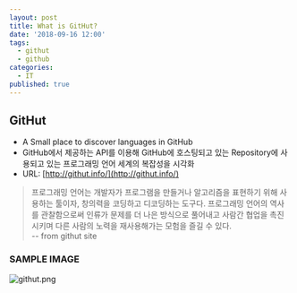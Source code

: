 ```yaml
---
layout: post
title: What is GitHut?
date: '2018-09-16 12:00'
tags:
  - githut
  - github
categories:
  - IT
published: true
---
```

## GitHut
- A Small place to discover languages in GitHub
- GitHub에서 제공하는 API를 이용해 GitHub에 호스팅되고 있는 Repository에 사용되고 있는 프로그래밍 언어 세계의 복잡성을 시각화
- URL: [http://githut.info/](http://githut.info/)


> 프로그래밍 언어는 개발자가 프로그램을 만들거나 알고리즘을 표현하기 위해 사용하는 툴이자, 창의력을 코딩하고 디코딩하는 도구다. 프로그래밍 언어의 역사를 관찰함으로써 인류가 문제를 더 나은 방식으로 풀어내고 사람간 협업을 촉진시키며 다른 사람의 노력을 재사용해가는 모험을 즐길 수 있다.  
-- from githut site


### SAMPLE IMAGE
![githut.png]({{site.baseurl}}/assets/images/2018/githut.png)
